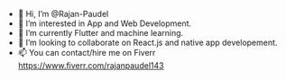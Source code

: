 - 👋 Hi, I’m @Rajan-Paudel
- 👀 I’m interested in App and Web Development.
- 🌱 I’m currently Flutter and machine learning.
- 💞️ I’m looking to collaborate on React.js and native app developement.
- 📫 You can contact/hire me on Fiverr
https://www.fiverr.com/rajanpaudel143

<!---
Rajan-Paudel/Rajan-Paudel is a ✨ special ✨ repository because its `README.md` (this file) appears on your GitHub profile.
You can click the Preview link to take a look at your changes.
--->
